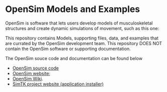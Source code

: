 # OpenSim Models and Examples

OpenSim is software that lets users develop models of musculoskeletal structures and create dynamic simulations of movement, such as this one:


This repository contains Models, supporting files, data, and examples that are currated by the OpenSim development team. This repository DOES NOT contain the OpenSim software or supporting documentation.

The OpenSim souce code and documentation can be found below

* [OpenSim source code](https://github.com/opensim-org/opensim-core/blob/master/README.md)
* [OpenSim website](http://opensim.stanford.edu);
* [OpenSim Wiki](http://opensim.stanford.edu/support/index.html).
* [SimTK project website (application installer)](https://simtk.org/home/opensim)
